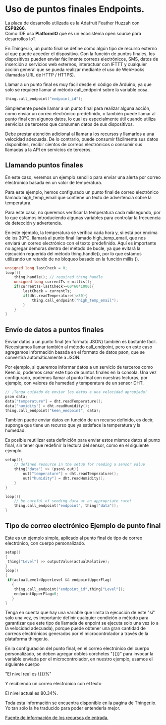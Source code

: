 # Uso de puntos finales Endpoints.

La placa de desarrollo utilizada es la Adafruit Feather Huzzah con **ESP8266**.  
Como IDE uso **PlatformIO** que es un ecosistema open source para desarrollos IoT. 

En Thinger.io, un punto final se define como algún tipo de recurso externo al que puede acceder el dispositivo. Con la función de puntos finales, los dispositivos pueden enviar fácilmente correos electrónicos, SMS, datos de inserción a servicios web externos, interactuar con IFTTT y cualquier acción general que se pueda realizar mediante el uso de WebHooks (llamadas URL de HTTP / HTTPS).

Llamar a un punto final es muy fácil desde el código de Arduino, ya que solo se requiere llamar al método call_endpoint sobre la variable cosa.

```c
thing.call_endpoint("endpoint_id");
```

Simplemente puede llamar a un punto final para realizar alguna acción, como enviar un correo electrónico predefinido, o también puede llamar al punto final con algunos datos, lo cual es especialmente útil cuando utiliza servicios de terceros que consumen datos de sus dispositivos.

Debe prestar atención adicional al llamar a los recursos y llamarlos a una velocidad adecuada. De lo contrario, puede consumir fácilmente sus datos disponibles, recibir cientos de correos electrónicos o consumir sus llamadas a la API en servicios de terceros.


## Llamando puntos finales

En este caso, veremos un ejemplo sencillo para enviar una alerta por correo electrónico basada en un valor de temperatura. 

Para este ejemplo, hemos configurado un punto final de correo electrónico llamado high_temp_email que contiene un texto de advertencia sobre la temperatura. 

Para este caso, no queremos verificar la temperatura cada milisegundo, por lo que estamos introduciendo algunas variables para controlar la frecuencia de detección y advertencia. 

En este ejemplo, la temperatura se verifica cada hora y, si está por encima de los 30ºC, llamará al punto final llamado high_temp_email, que nos enviará un correo electrónico con el texto predefinido. Aquí es importante no agregar demoras dentro del método de bucle, ya que evitará la ejecución requerida del método thing.handle(), por lo que estamos utilizando un retardo de no bloqueo basado en la función millis ().


```c
unsigned long lastCheck = 0;
loop(){
    thing.handle(); // required thing handle
    unsigned long currentTs = millis();
    if(currentTs-lastCheck>=60*60*1000){
        lastCheck = currentTs;
        if(dht.readTemperature()>30){
            thing.call_endpoint("high_temp_email");
        }
    }
}
```

## Envío de datos a puntos finales

Enviar datos a un punto final (en formato JSON) también es bastante fácil. Necesitamos llamar también al método call_endpoint, pero en este caso agregamos información basada en el formato de datos pson, que se convertirá automáticamente a JSON. 

Por ejemplo, si queremos informar datos a un servicio de terceros como Keen.io, podemos crear este tipo de puntos finales en la consola. Una vez configurado, podemos llamar al punto final con nuestras lecturas, por ejemplo, con valores de humedad y temperatura de un sensor DHT.


```c
// ¡Tenga cuidado de enviar los datos a una velocidad apropiada!
pson data;
data["temperature"] = dht.readTemperature();
data["humidity"] = dht.readHumidity();
thing.call_endpoint("keen_endpoint", data);
```
También puede enviar datos en función de un recurso definido, es decir, suponga que tiene un recurso que ya satisface la temperatura y la humedad. 

Es posible reutilizar esta definición para enviar estos mismos datos al punto final, sin tener que redefinir la lectura del sensor, como en el siguiente ejemplo.


```c
setup(){
    // defined resource in the setup for reading a sensor value
    thing["data"] >> (pson& out){
        out["temperature"] = dht.readTemperature();
        out["humidity"] = dht.readHumidity();
    }
}

loop(){
    // be careful of sending data at an appropriate rate!
    thing.call_endpoint("endpoint", thing["data"]);
}
```


## Tipo de correo electrónico Ejemplo de punto final


Este es un ejemplo simple, aplicado al punto final de tipo de correo electrónico, con cuerpo personalizado.

```c
setup()
{
 thing["Level"] >> outputValue(actualRelative);
}
loop()
{
 if(actualLevel>UpperLevel && endpointUpperFlag)
   {
    thing.call_endpoint("endpoint_id",thing["Level"]);
    endpointUpperFlag=0;
   }
}
```

Tenga en cuenta que hay una variable que limita la ejecución de este "si" solo una vez, es importante definir cualquier condición o método para garantizar que este tipo de llamada de enpoint se ejecuta solo una vez (o a la velocidad adecuada), porque puede obtener una gran cantidad de correos electrónicos generados por el microcontrolador a través de la plataforma thinger.io.

En la configuración del punto final, en el correo electrónico del cuerpo personalizado, se deben agregar dobles corchetes "{{}}" para invocar la variable enviada por el microcontrolador, en nuestro ejemplo, usamos el siguiente cuerpo

"El nivel real es {{}}%"

Y recibiendo un correo electrónico con el texto:

El nivel actual es 80.34%.


Toda esta información se encuentra disponible en la pagina de Thinger.io. 
Yo tan sólo la he traducido para poder entenderla mejor.

[Fuente de información de los recursos de entrada.](http://docs.thinger.io/arduino/#coding-using-endpoints)

